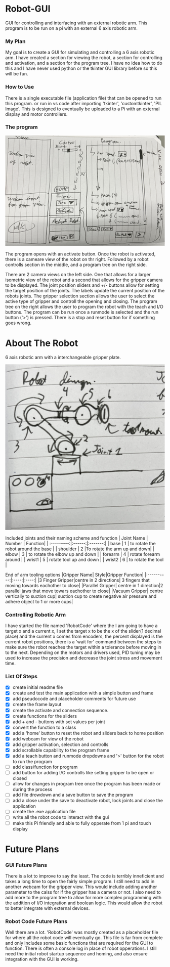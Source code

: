 # Robot-GUI
GUI for controlling and interfacing with an external robotic arm. This program is to be run on a pi with an external 6 axis robotic arm. 

### My Plan
My goal is to create a GUI for simulating and controlling a 6 axis robotic arm. I have created a section for viewing the robot, a section for controlling and activation, and a section for the program tree. 
I have no idea how to do this and I have never used python or the tkinter GUI library before so this will be fun. 

### How to Use
There is a single executable file (application file) that can be opened to run this program.
or run in vs code after importing 'tkinter', 'customtkinter', 'PIL Image'. This is designed to eventually be uploaded to a Pi with an external display and motor controllers. 
 

### The program
![IMG_7550](IMG_7550.jpg)
<!-- include small pictures -->
The program opens with an activate button. Once the robot is activated, there is a cameare view of the robot on thr right. Followed by a robot controlls section in the middle, and a program tree on the right side.

There are 2 camera views on the left side. One that allows for a larger isometric view of the robot and a second that allows for the gripper camera to be displayed. The joint position sliders and +/- buttons allow for setting the target position of the joints. The labels update the current position of the robots joints. The gripper selection section allows the user to select the active type of gripper and controll the opening and closing. The program tree on the right allows the user to program the robot with the teach and I/O buttons. The program can be run once a runmode is selected and the run button ('>') is pressed. There is a stop and reset button for if something goes wrong. 

<!-- I want to have a scrollable area for the program. This would include a teach button, runMode dropdown and run button. In the future I plan to have a I/O dropdown for gripper movements and I/O options
I plan to have a drop down with a run selection mode, this run selection mode also has a run button so that I can select if I want to run step by step and have to press run for the robot to go to then next taught position, or to run automatically through all the steps.  -->

# About The Robot
6 axis robotic arm with a interchangeable gripper plate. 

![IMG_7549](IMG_7549.jpg)

Included joints and their naming scheme and function 
| Joint Name | Number | Function|
| :---------:|:------:|:-------:|
| base     |    1       |    to rotate the robot around the base   |
| shoulder   | 2        |To rotate the arm up and down|
|  elbow |  3 |  to rotate the elbow up and down |
|  forearm |  4 |  rotate forearm around |
| wrist1  |  5 |  rotate tool up and down |
| wrist2  |  6 | to rotate the tool  |


End of arm tooling options
|Gripper Name| Style|Gripper Function|
|:----------:|:----:|:----:|
|3 Finger Gripper|centre in 2 directions| 3 fingers that moving towards eachother to close|
|Parallel Gripper| centre in 1 direction|2 parallel jaws that move towars eachother to close|
|Vacuum Gripper| centre vertically to suction cup| suction cup to create negative air pressure and adhere object to 1 or more cups|

### Controlling Robotic Arm
I have started the file named 'RobotCode' where the 
I am going to have a target x and a current x, I set the target x to be the x of the slider(1 decimal place) and the current x comes from encoders, the percent displayed is the current robot positions, there is a 'wait for' command between the steps to make sure the robot reaches the target within a tolerance before moving in to the next. Depending on the motors and drivers used, PID tuning may be used to increase the precision and decrease the joint stress and movement time. 

### List Of Steps
- [x] create initial readme file 
- [x] create and test the main application with a simple button and frame
- [x] add pseudocode and placeholder comments for future use
- [x] create the frame layout
- [x] create the activate and connection sequence. 
- [x] create functions for the sliders
- [x] add + and - buttons with set values per joint
- [x] convert the function to a class
- [x] add a 'home' button to reset the robot and sliders back to home position
- [x] add webcam for view of the robot
- [x] add gripper activation, selection and controlls 
- [x] add scrollable capability to the program frame
- [x] add a teach button and runmode dropdowns and '>' button for the robot to run the program
- [ ] add class/function for program
- [ ] add button for adding I/O controlls like setting gripper to be open or closed
- [ ] allow for changes in program tree once the program has been made or during the process
- [ ] add file drowdown and a save button to save the program
- [ ] add a close under the save to deactivate robot, lock joints and close the application
- [ ] create the .exe application file
- [ ] write all the robot code to interact with the gui
- [ ] make this Pi friendly and able to fully opperate from 1 pi and touch display

# Future Plans
### GUI Future Plans
There is a lot to improve to say the least. The code is terribly inneficient and takes a long time to open the fairly simple program. I still need to add in another webcam for the gripper view. This would include adding another parameter to the calss for if the gripper has a camera or not. I also need to add more to the program tree to allow for more complex programming with the addition of I/O integration and boolean logic. This would allow the robot to better integrate with external devices. 
### Robot Code Future Plans
Well there are a lot. 'RobotCode' was mostly created as a placeholder file for where all the robot code will eventually go. This file is far from complete and only includes some basic functions that are required for the GUI to function. There is often a console log in place of robot opperations. I still need the initial robot startup sequence and homing, and also ensure integration with the GUI is working.